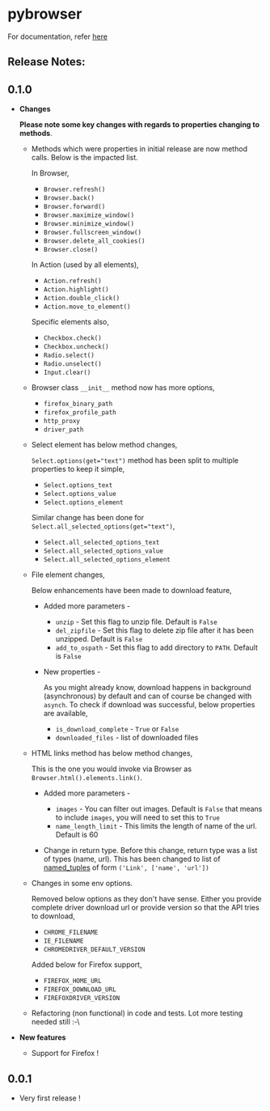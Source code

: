# pybrowser

For documentation, refer [here](https://pybrowser.readthedocs.io/en/latest/)

## Release Notes:

**0.1.0**
---------

*   **Changes**

    **Please note some key changes with regards to properties changing to methods**.

    *   Methods which were properties in initial release are now method calls. Below is the impacted list.
        
        In Browser,

        *   `Browser.refresh()`
        *   `Browser.back()`
        *   `Browser.forward()`
        *   `Browser.maximize_window()`
        *   `Browser.minimize_window()`
        *   `Browser.fullscreen_window()`
        *   `Browser.delete_all_cookies()`
        *   `Browser.close()`

        In Action (used by all elements),

        *   `Action.refresh()`
        *   `Action.highlight()`
        *   `Action.double_click()`
        *   `Action.move_to_element()`

        Specific elements also,

        *   `Checkbox.check()`
        *   `Checkbox.uncheck()`
        *   `Radio.select()`
        *   `Radio.unselect()`
        *   `Input.clear()`
    
    *   Browser class `__init__` method now has more options,

        *   `firefox_binary_path`
        *   `firefox_profile_path`
        *   `http_proxy`
        *   `driver_path`
    
    *   Select element has below method changes,

        `Select.options(get="text")` method has been split to multiple properties to keep it simple,

        *   `Select.options_text`
        *   `Select.options_value`
        *   `Select.options_element`

        Similar change has been done for `Select.all_selected_options(get="text")`,

        *   `Select.all_selected_options_text`
        *   `Select.all_selected_options_value`
        *   `Select.all_selected_options_element`
    
    *   File element changes,

        Below enhancements have been made to download feature,

        *   Added more parameters - 

            *   `unzip` - Set this flag to unzip file. Default is `False`
            *   `del_zipfile` - Set this flag to delete zip file after it has been unzipped. Default is `False`
            *   `add_to_ospath` - Set this flag to add directory to `PATH`. Default is `False`
        
        *   New properties - 

            As you might already know, download happens in background (asynchronous) by default and can of course be changed with `asynch`. To check if download was successful, below properties are available,

            *   `is_download_complete` - `True` or `False`
            *   `downloaded_files` - list of downloaded files
    
    *   HTML links method has below method changes,

        This is the one you would invoke via Browser as `Browser.html().elements.link()`.

        *   Added more parameters - 

            *   `images` - You can filter out images. Default is `False` that means to include `images`, you will need to set this to `True`
            *   `name_length_limit` - This limits the length of name of the url. Default is 60
        
        *   Change in return type. Before this change, return type was a list of types (name, url). This has been changed to list of [named_tuples](https://docs.python.org/3.7/library/collections.html#collections.namedtuple) of form `('Link', ['name', 'url'])`

    *   Changes in some env options.

        Removed below options as they don't have sense. Either you provide complete driver download url or provide version
        so that the API tries to download,

        *   `CHROME_FILENAME`
        *   `IE_FILENAME`
        *   `CHROMEDRIVER_DEFAULT_VERSION`
        
        Added below for Firefox support,

        *   `FIREFOX_HOME_URL`
        *   `FIREFOX_DOWNLOAD_URL`
        *   `FIREFOXDRIVER_VERSION`
    
    *   Refactoring (non functional) in code and tests. Lot more testing needed still :-\

*   **New features**

    *   Support for Firefox !

**0.0.1**
---------

*   Very first release !